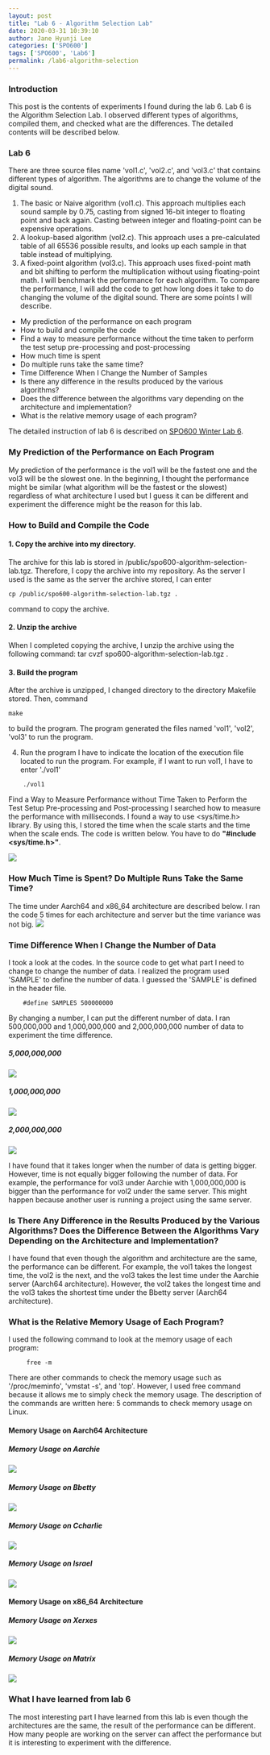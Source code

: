 ```yaml
---
layout: post
title: "Lab 6 - Algorithm Selection Lab"
date: 2020-03-31 10:39:10
author: Jane Hyunji Lee
categories: ['SPO600']
tags: ['SPO600', 'Lab6']
permalink: /lab6-algorithm-selection
---
```

### Introduction
This post is the contents of experiments I found during the lab 6. Lab 6 is the Algorithm Selection Lab. I observed different types of algorithms, compiled them, and checked what are the differences. The detailed contents will be described below.

### Lab 6
There are three source files name 'vol1.c', 'vol2.c', and 'vol3.c' that contains different types of algorithm. The algorithms are to change the volume of the digital sound.
1) The basic or Naive algorithm (vol1.c). This approach multiplies each sound sample by 0.75, casting from signed 16-bit integer to floating point and back again. Casting between integer and floating-point can be expensive operations.
2) A lookup-based algorithm (vol2.c). This approach uses a pre-calculated table of all 65536 possible results, and looks up each sample in that table instead of multiplying.
3) A fixed-point algorithm (vol3.c). This approach uses fixed-point math and bit shifting to perform the multiplication without using floating-point math.
I will benchmark the performance for each algorithm. To compare the performance, I will add the code to get how long does it take to do changing the volume of the digital sound. There are some points I will describe.
* My prediction of the performance on each program
* How to build and compile the code
* Find a way to measure performance without the time taken to perform the test setup pre-processing and post-processing
* How much time is spent
* Do multiple runs take the same time?
* Time Difference When I Change the Number of Samples
* Is there any difference in the results produced by the various algorithms?
* Does the difference between the algorithms vary depending on the architecture and implementation?
* What is the relative memory usage of each program?

The detailed instruction of lab 6 is described on [SPO600 Winter Lab 6][SPO600-lab6 instruction].

### My Prediction of the Performance on Each Program
My prediction of the performance is the vol1 will be the fastest one and the vol3 will be the slowest one. In the beginning, I thought the performance might be similar (what algorithm will be the fastest or the slowest) regardless of what architecture I used but I guess it can be different and experiment the difference might be the reason for this lab.

### How to Build and Compile the Code
#### 1. Copy the archive into my directory.
The archive for this lab is stored in /public/spo600-algorithm-selection-lab.tgz.
Therefore, I copy the archive into my repository. As the server I used is the same as the server the archive stored, I can enter
```
cp /public/spo600-algorithm-selection-lab.tgz .
```
command to copy the archive. 

#### 2. Unzip the archive
When I completed copying the archive, I unzip the archive using the following command:
tar cvzf spo600-algorithm-selection-lab.tgz .

#### 3. Build the program
After the archive is unzipped, I changed directory to the directory Makefile stored. Then, command
```
make
```
to build the program. The program generated the files named 'vol1', 'vol2', 'vol3' to run the program.


4. Run the program
I have to indicate the location of the execution file located to run the program. For example, if I want to run vol1, I have to enter './vol1'
```
    ./vol1
```


Find a Way to Measure Performance without Time Taken to Perform the Test Setup Pre-processing and Post-processing
I searched how to measure the performance with milliseconds. I found a way to use <sys/time.h> library. By using this, I stored the time when the scale starts and the time when the scale ends. The code is written below. You have to do **"#include <sys/time.h>"**.

![](https://lh3.googleusercontent.com/bD41d3rvsD6AggN0YyahxgS3Fl0A6NVpjasSAsFYi7-QpukSOapO3mzN9W4MiTPcroAbj3a874bLU737TyICO__VSxwwM8EkdA9Q1wf8qNYDcOzp0KgQw_dPGsRww7kz37QnMrG81g)


### How Much Time is Spent? Do Multiple Runs Take the Same Time?
The time under Aarch64 and x86_64 architecture are described below. I ran the code 5 times for each architecture and server but the time variance was not big.
![](https://lh3.googleusercontent.com/hvb-DuN0w1aSbcrgg9XYa0NbQuvnFzgly5_LbVMcOFbUyYeII4on0htDZkFmqMRhuY-Bhd0mtg3WesUO1HAoRwB_mQsV02MAumJWeL7kovRXDI9A7cTpku1PPD8QkvSlgnWeNgtmFQ)


### Time Difference When I Change the Number of Data
I took a look at the codes. In the source code to get what part I need to change to change the number of data. I realized the program used 'SAMPLE' to define the number of data. I guessed the 'SAMPLE' is defined in the header file.
```
    #define SAMPLES 500000000
```
By changing a number, I can put the different number of data. I ran 500,000,000 and 1,000,000,000 and 2,000,000,000 number of data to experiment the time difference.

##### 5,000,000,000
![](https://lh3.googleusercontent.com/hvb-DuN0w1aSbcrgg9XYa0NbQuvnFzgly5_LbVMcOFbUyYeII4on0htDZkFmqMRhuY-Bhd0mtg3WesUO1HAoRwB_mQsV02MAumJWeL7kovRXDI9A7cTpku1PPD8QkvSlgnWeNgtmFQ)

##### 1,000,000,000
![](https://lh3.googleusercontent.com/lHTF1s55twkSnWPOJqt4J9Qy2YspmmpbOT0Be5dXC-XwYBu5hk1Qf-Mhom02l_R3bd4SABKg6CO8oIgoPr1a6mXHl3I29xDp4vB5Y5r7kSfXLdhmQNpYdTGFE977X2Z-wzfcxhUFRg)

##### 2,000,000,000
![](https://lh3.googleusercontent.com/OHAoAM5gDtokkcaI6XrdnmQVGskS_-cbYxdaTe4pJ0b9YNpd1AvOXo7Qfgi9paJ7BNmXz6_WJEJwjVvuFhSFUAVMBMmXUJG9a5stvBoqU1eaV9f5FmxefeY2z3AydPO3oc6C-dFLIw)

I have found that it takes longer when the number of data is getting bigger. However, time is not equally bigger following the number of data. For example, the performance for vol3 under Aarchie with 1,000,000,000 is bigger than the performance for vol2 under the same server. This might happen because another user is running a project using the same server.

### Is There Any Difference in the Results Produced by the Various Algorithms? Does the Difference Between the Algorithms Vary Depending on the Architecture and Implementation?
I have found that even though the algorithm and architecture are the same, the performance can be different. For example, the vol1 takes the longest time, the vol2 is the next, and the vol3 takes the lest time under the Aarchie server (Aarch64 architecture). However, the vol2 takes the longest time and the vol3 takes the shortest time under the Bbetty server (Aarch64 architecture).

### What is the Relative Memory Usage of Each Program?
I used the following command to look at the memory usage of each program:
```
     free -m
```
There are other commands to check the memory usage such as '/proc/meminfo', 'vmstat -s', and 'top'. However, I used free command because it allows me to simply check the memory usage. The description of the commands are written here: 5 commands to check memory usage on Linux.

#### Memory Usage on Aarch64 Architecture
##### Memory Usage on Aarchie
![](https://lh3.googleusercontent.com/dUj0T-_C84Dt4J8vPOQDflFhhELXC1S-HaHVPVi6Aj4MUkw5Tt11yIKmY9CBaRVB8gCovIyUL5Km-LfFu1acX-J58s52hJ1j-JMKMqoCBjaOMTy7O0hZeJioQ_UDIh6mIvveK-d9YA)

##### Memory Usage on Bbetty
![](https://lh3.googleusercontent.com/Oc7kjupmr0MUOn61bJXIalHf0WjgxEP9FtZGi17ZjfDP4_xCxOtB7OzoDxznjeuk9SSDCA-9DxQkLfXtJUZ4DZ338Ok5hqqkRTD9y3gN-Bm-tF0l50JQnIntOudofEXno7fIbhjMCQ)

##### Memory Usage on Ccharlie
![](https://lh3.googleusercontent.com/4lSMk8SV2S16qzTazMmwPNB6Y_3YfT11ijqud2WAR-0dMfoota0QXTLpEBNhd4lyfwI37S3E1-_5Sra3xSZ3SXQUw1TbCwm-0thTZhob2CizGTrNE3gcoLPgMBG7lYDbhyJY9MHm9Q)

##### Memory Usage on Israel
![](https://lh3.googleusercontent.com/dzWloidXCX18UOy6FflFce1UjZ9i6uEg3CUE0a-D1giB6-mTyKh9_UNfHrF5WIcVU5WK1A3GHnBr9pPP0T2VzjrgZejQvnJDsmTm7n2_sw4tzh8NSzY3bZjtdyd5hzzb3vRUShdCZA)

#### Memory Usage on x86_64 Architecture
##### Memory Usage on Xerxes
![](https://lh3.googleusercontent.com/DDVEsNV8lRMH4cUydK0YJCCpRCREb7-O8OHl9EPjNqQR4D7yi2HdkpnZoQnQmLDRZr39KvlpxfsKBlT8X606Df0wXZHWnZNv8lXa23od7EkWqVZiSwigdWP5K1MnpVCcPkLSVxcTNw)

##### Memory Usage on Matrix
![](https://photos.app.goo.gl/PhtJtyfhQG4wiXQs6)

### What I have learned from lab 6
The most interesting part I have learned from this lab is even though the architectures are the same, the result of the performance can be different. How many people are working on the server can affect the performance but it is interesting to experiment with the difference.

[SPO600-lab6 instruction]: https://wiki.cdot.senecacollege.ca/wiki/SPO600_Algorithm_Selection_Lab